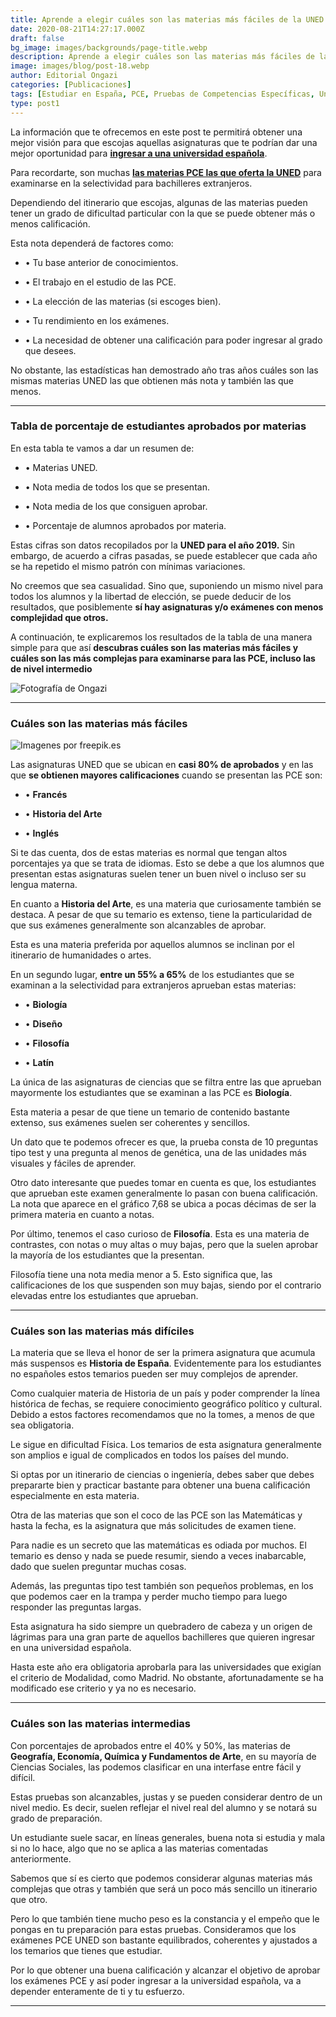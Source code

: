```yaml
---
title: Aprende a elegir cuáles son las materias más fáciles de la UNED para presentar las PCE
date: 2020-08-21T14:27:17.000Z
draft: false
bg_image: images/backgrounds/page-title.webp
description: Aprende a elegir cuáles son las materias más fáciles de la UNED para presentar las PCE, en este post te permitirá obtener
image: images/blog/post-18.webp
author: Editorial Ongazi
categories: [Publicaciones]
tags: [Estudiar en España, PCE, Pruebas de Competencias Específicas, Universidad en España, Universidad Española]
type: post1
---
```

La información que te ofrecemos en este post te permitirá obtener una mejor visión para que escojas aquellas asignaturas que te podrían dar una mejor oportunidad para <a href="https://ongazi.com/10-pasos-ingresar-a-una-universidad-espanola/" target="_blank">**ingresar a una universidad española**</a>.

Para recordarte, son muchas <a href="https://ongazi.com/materias-que-tengo-que-presentar-para-las-pce-uned/" target="_blank">**las materias PCE las que oferta la UNED**</a> para examinarse en la selectividad para bachilleres extranjeros.

Dependiendo del itinerario que escojas, algunas de las materias pueden tener un grado de dificultad particular con la que se puede obtener más o menos calificación.

Esta nota dependerá de factores como:

-   • Tu base anterior de conocimientos.


-   • El trabajo en el estudio de las PCE.


-   • La elección de las materias (si escoges bien).


-   • Tu rendimiento en los exámenes.


-   • La necesidad de obtener una calificación para poder ingresar al grado que desees.


No obstante, las estadísticas han demostrado año tras años cuáles son las mismas materias UNED las que obtienen más nota y también las que menos.

---

### Tabla de porcentaje de estudiantes aprobados por materias

En esta tabla te vamos a dar un resumen de:

-   • Materias UNED.


-   • Nota media de todos los que se presentan.


-   • Nota media de los que consiguen aprobar.


-   • Porcentaje de alumnos aprobados por materia.


Estas cifras son datos recopilados por la **UNED para el año 2019.** Sin embargo, de acuerdo a cifras pasadas, se puede establecer que cada año se ha repetido el mismo patrón con mínimas variaciones.

No creemos que sea casualidad. Sino que, suponiendo un mismo nivel para todos los alumnos y la libertad de elección, se puede deducir de los resultados, que posiblemente **sí hay asignaturas y/o exámenes con menos complejidad que otros.**

A continuación, te explicaremos los resultados de la tabla de una manera simple para que así **descubras cuáles son las materias más fáciles y cuáles son las más complejas para examinarse para las PCE, incluso las de nivel intermedio**

![](/images/blog/post-18_1.webp "Fotografía de Ongazi")

---

### Cuáles son las materias más fáciles

![](/images/blog/post-18_2.webp "Imagenes por freepik.es")

Las asignaturas UNED que se ubican en **casi 80% de aprobados** y en las que **se obtienen mayores calificaciones** cuando se presentan las PCE son:

-   • **Francés**


-   • **Historia del Arte**


-   • **Inglés**


Si te das cuenta, dos de estas materias es normal que tengan altos porcentajes ya que se trata de idiomas. Esto se debe a que los alumnos que presentan estas asignaturas suelen tener un buen nivel o incluso ser su lengua materna.

En cuanto a **Historia del Arte**, es una materia que curiosamente también se destaca. A pesar de que su temario es extenso, tiene la particularidad de que sus exámenes generalmente son alcanzables de aprobar.

Esta es una materia preferida por aquellos alumnos se inclinan por el itinerario de humanidades o artes.

En un segundo lugar, **entre un 55% a 65%** de los estudiantes que se examinan a la selectividad para extranjeros aprueban estas materias:

-   • **Biología**


-   • **Diseño**


-   • **Filosofía**


-   • **Latín**


La única de las asignaturas de ciencias que se filtra entre las que aprueban mayormente los estudiantes que se examinan a las PCE es **Biología**.

Esta materia a pesar de que tiene un temario de contenido bastante extenso, sus exámenes suelen ser coherentes y sencillos.

Un dato que te podemos ofrecer es que, la prueba consta de 10 preguntas tipo test y una pregunta al menos de genética, una de las unidades más visuales y fáciles de aprender.

Otro dato interesante que puedes tomar en cuenta es que, los estudiantes que aprueban este examen generalmente lo pasan con buena calificación. La nota que aparece en el gráfico 7,68 se ubica a pocas décimas de ser la primera materia en cuanto a notas.

Por último, tenemos el caso curioso de **Filosofía**. Esta es una materia de contrastes, con notas o muy altas o muy bajas, pero que la suelen aprobar la mayoría de los estudiantes que la presentan.

Filosofía tiene una nota media menor a 5. Esto significa que, las calificaciones de los que suspenden son muy bajas, siendo por el contrario elevadas entre los estudiantes que aprueban.

---

### Cuáles son las materias más difíciles

La materia que se lleva el honor de ser la primera asignatura que acumula más suspensos es **Historia de España**. Evidentemente para los estudiantes no españoles estos temarios pueden ser muy complejos de aprender.

Como cualquier materia de Historia de un país y poder comprender la línea histórica de fechas, se requiere conocimiento geográfico político y cultural. Debido a estos factores recomendamos que no la tomes, a menos de que sea obligatoria.

Le sigue en dificultad Física. Los temarios de esta asignatura generalmente son amplios e igual de complicados en todos los países del mundo.

Si optas por un itinerario de ciencias o ingeniería, debes saber que debes prepararte bien y practicar bastante para obtener una buena calificación especialmente en esta materia.

Otra de las materias que son el coco de las PCE son las Matemáticas y hasta la fecha, es la asignatura que más solicitudes de examen tiene.

Para nadie es un secreto que las matemáticas es odiada por muchos. El temario es denso y nada se puede resumir, siendo a veces inabarcable, dado que suelen preguntar muchas cosas.

Además, las preguntas tipo test también son pequeños problemas, en los que podemos caer en la trampa y perder mucho tiempo para luego responder las preguntas largas.

Esta asignatura ha sido siempre un quebradero de cabeza y un origen de lágrimas para una gran parte de aquellos bachilleres que quieren ingresar en una universidad española.

Hasta este año era obligatoria aprobarla para las universidades que exigían el criterio de Modalidad, como Madrid. No obstante, afortunadamente se ha modificado ese criterio y ya no es necesario.

---

### Cuáles son las materias intermedias

Con porcentajes de aprobados entre el 40% y 50%, las materias de **Geografía, Economía, Química y Fundamentos de Arte**, en su mayoría de Ciencias Sociales, las podemos clasificar en una interfase entre fácil y difícil.

Estas pruebas son alcanzables, justas y se pueden considerar dentro de un nivel medio. Es decir, suelen reflejar el nivel real del alumno y se notará su grado de preparación.

Un estudiante suele sacar, en líneas generales, buena nota si estudia y mala si no lo hace, algo que no se aplica a las materias comentadas anteriormente.

Sabemos que sí es cierto que podemos considerar algunas materias más complejas que otras y también que será un poco más sencillo un itinerario que otro.

Pero lo que también tiene mucho peso es la constancia y el empeño que le pongas en tu preparación para estas pruebas. Consideramos que los exámenes PCE UNED son bastante equilibrados, coherentes y ajustados a los temarios que tienes que estudiar.

Por lo que obtener una buena calificación y alcanzar el objetivo de aprobar los exámenes PCE y así poder ingresar a la universidad española, va a depender enteramente de ti y tu esfuerzo.

---